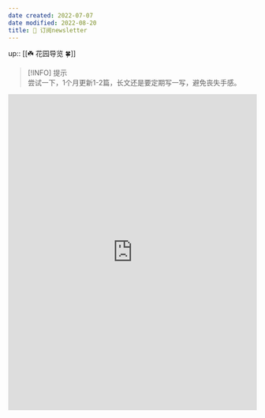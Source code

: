 ```yaml
---
date created: 2022-07-07
date modified: 2022-08-20
title: 📩 订阅newsletter
---
```


up:: [[☘️ 花园导览 🍀]]

> [!INFO] 提示  
> 尝试一下，1个月更新1-2篇，长文还是要定期写一写，避免丧失手感。

<iframe border=0 frameborder=0 src="https://oldwinter.zhubai.love/" allow="fullscreen" style="height: 640px; width: 100%; z-index: 999;"></iframe>
